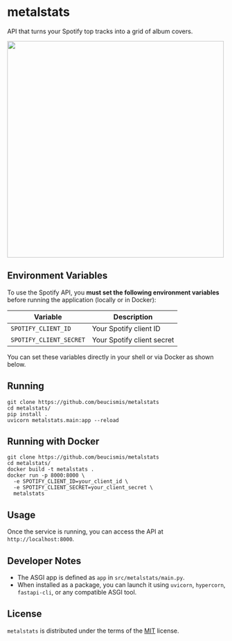 # metalstats

API that turns your Spotify top tracks into a grid of album covers.

<img height="500" src="https://github.com/user-attachments/assets/37e7fbc3-63e1-4e98-8220-bede52bf8d40" />

## Environment Variables

To use the Spotify API, you **must set the following environment variables** before running the application (locally or in Docker):

| Variable                | Description                  |
|-------------------------|------------------------------|
| `SPOTIFY_CLIENT_ID`     | Your Spotify client ID       |
| `SPOTIFY_CLIENT_SECRET` | Your Spotify client secret   |

You can set these variables directly in your shell or via Docker as shown below.

## Running

```
git clone https://github.com/beucismis/metalstats
cd metalstats/
pip install .
uvicorn metalstats.main:app --reload
```

## Running with Docker

```
git clone https://github.com/beucismis/metalstats
cd metalstats/
docker build -t metalstats .
docker run -p 8000:8000 \
  -e SPOTIFY_CLIENT_ID=your_client_id \
  -e SPOTIFY_CLIENT_SECRET=your_client_secret \
  metalstats
```

## Usage

Once the service is running, you can access the API at `http://localhost:8000`.

## Developer Notes

- The ASGI app is defined as `app` in `src/metalstats/main.py`.
- When installed as a package, you can launch it using `uvicorn`, `hypercorn`, `fastapi-cli`, or any compatible ASGI tool.

## License

`metalstats` is distributed under the terms of the [MIT](LICENSE.txt) license.
